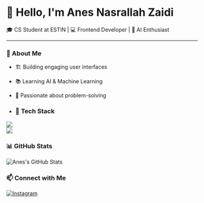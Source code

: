 # 👋 Hello, I'm Anes Nasrallah Zaidi  
🎓 CS Student at ESTIN | 💻 Frontend Developer | 🤖 AI Enthusiast  

---

### 🚀 About Me  
- 🏗 Building engaging user interfaces  
- 📚 Learning AI & Machine Learning  
- 🎯 Passionate about problem-solving

- ### 🚀 Tech Stack  
<p >
  <img src="https://skillicons.dev/icons?i=python,js,html,css,react,tailwind" />
  <br>
  <img src="https://skillicons.dev/icons?i=numpy,pandas" />
</p>


### 📊 GitHub Stats  
![Anes's GitHub Stats](https://github-readme-stats.vercel.app/api?username=your-github-username&show_icons=true&theme=radical)

### 📫 Connect with Me  
[![Instagram](https://img.shields.io/badge/Instagram-E4405F?style=for-the-badge&logo=instagram&logoColor=white)](https://instagram.com/an4s.zz)

